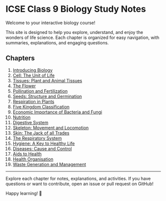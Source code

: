 # ICSE Class 9 Biology Study Notes

Welcome to your interactive biology course! 

This site is designed to help you explore, understand, and enjoy the wonders of life science. Each chapter is organized for easy navigation, with summaries, explanations, and engaging questions.

## Chapters

1. [Introducing Biology](./01-Introducing%20Biology/)
2. [Cell: The Unit of Life](./02-Cell%20The%20Unit%20of%20Life/)
3. [Tissues: Plant and Animal Tissues](./03-Tissues%20Plant%20and%20Animal%20Tissues/)
4. [The Flower](./04-The%20Flower/)
5. [Pollination and Fertilization](./05-Pollination%20and%20Fertilization/)
6. [Seeds: Structure and Germination](./06-Seeds%20Structure%20and%20Germination/)
7. [Respiration in Plants](./07-Respiration%20in%20Plants/)
8. [Five Kingdom Classification](./08-Five%20Kingdom%20Classification/)
9. [Economic Importance of Bacteria and Fungi](./09-Economic%20Importance%20of%20Bacteria%20and%20Fungi/)
10. [Nutrition](./10-Nutrition/)
11. [Digestive System](./11-Digestive%20System/)
12. [Skeleton: Movement and Locomotion](./12-Skeleton%20Movement%20and%20Locomotion/)
13. [Skin: The Jack of all Trades](./13-Skin%20The%20Jack%20of%20all%20Trades/)
14. [The Respiratory System](./14-The%20Respiratory%20System/)
15. [Hygiene: A Key to Healthy Life](./15-Hygiene%20A%20Key%20to%20Healthy%20Life/)
16. [Diseases: Cause and Control](./16-Diseases%20Cause%20and%20Control/)
17. [Aids to Health](./17-Aids%20to%20Health/)
18. [Health Organisation](./18-Health%20Organisation/)
19. [Waste Generation and Management](./19-Waste%20Generation%20and%20Management/)

---

Explore each chapter for notes, explanations, and activities. If you have questions or want to contribute, open an issue or pull request on GitHub!

Happy learning! 🌱
